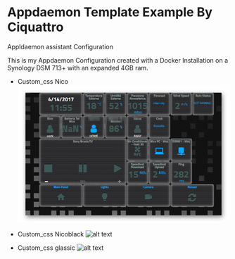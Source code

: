 # Appdaemon Template Example By Ciquattro

Appldaemon assistant Configuration

This is my Appdaemon Configuration created with a Docker Installation on a Synology DSM 713+ with an expanded 4GB ram.



- Custom_css Nico
![alt text](screenshots/nico.png "Screenshot Example")


- Custom_css Nicoblack
![alt text](screenshots/ir01.png "Player View")


- Custom_css glassic
![alt text](screenshots/player01.png "Player View")

